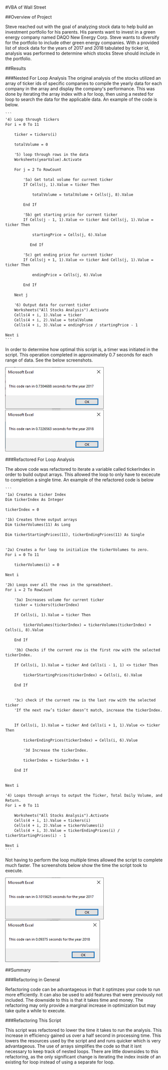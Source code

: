 #VBA of Wall Street

##Overview of Project

Steve reached out with the goal of analyzing stock data to help build an investment portfolio for his parents. His parents want to invest in a green energy company named DAQO New Energy Corp. Steve wants to diversify for the portfolio to include other green energy companies. With a provided list of stock data for the years of 2017 and 2018 tabulated by ticker id, analysis was performed to determine which stocks Steve should include in the portfolio.

##Results

###Nested For Loop Analysis
The original analysis of the stocks utilized an array of ticker ids of specific companies to compile the yearly data for each company in the array and display the company's performance. This was done by iterating the array index with a for loop, then using a nested for loop to search the data for the applicable data. An example of the code is below.

    ```
    '4) Loop through tickers
    For i = 0 To 11
        
        ticker = tickers(i)
        
        totalVolume = 0
        
        '5) loop through rows in the data
        Worksheets(yearValue).Activate
        
        For j = 2 To RowCount
            
            '5a) Get total volume for current ticker
            If Cells(j, 1).Value = ticker Then
    
                totalVolume = totalVolume + Cells(j, 8).Value
    
            End If
            
            '5b) get starting price for current ticker
            If Cells(j - 1, 1).Value <> ticker And Cells(j, 1).Value = ticker Then
    
                startingPrice = Cells(j, 6).Value
    
               End If
    
            '5c) get ending price for current ticker
            If Cells(j + 1, 1).Value <> ticker And Cells(j, 1).Value = ticker Then
    
                endingPrice = Cells(j, 6).Value
    
            End If
        
        Next j
        
        '6) Output data for current ticker
        Worksheets("All Stocks Analysis").Activate
        Cells(4 + i, 1).Value = ticker
        Cells(4 + i, 2).Value = totalVolume
        Cells(4 + i, 3).Value = endingPrice / startingPrice - 1
    
    Next i
    ```
In order to determine how optimal this script is, a timer was initiated in the script. This operation completed in approximately 0.7 seconds for each range of data. See the below screenshots.

![VBA_Challenge_2017_Original.png](https://github.com/mcwatts88/stock-analysis/blob/main/Resources/VBA_Challenge_2017_Original.png)
![VBA_Challenge_2018_Original.png](https://github.com/mcwatts88/stock-analysis/blob/main/Resources/VBA_Challenge_2018_Original.png)

###Refactored For Loop Analysis

The above code was refactored to iterate a variable called tickerIndex in order to build output arrays. This allowed the loop to only have to excecute to completion a single time. An example of the refactored code is below

    ```
    '1a) Creates a ticker Index
    Dim tickerIndex As Integer
    
    tickerIndex = 0

    '1b) Creates three output arrays
    Dim tickerVolumes(11) As Long
    
    Dim tickerStartingPrices(11), tickerEndingPrices(11) As Single
    
    
    '2a) Creates a for loop to initialize the tickerVolumes to zero.
    For i = 0 To 11
    
        tickerVolumes(i) = 0
    
    Next i
        
    '2b) Loops over all the rows in the spreadsheet.
    For i = 2 To RowCount
        
        '3a) Increases volume for current ticker
        ticker = tickers(tickerIndex)
        
        If Cells(i, 1).Value = ticker Then
            
            tickerVolumes(tickerIndex) = tickerVolumes(tickerIndex) + Cells(i, 8).Value
            
        End If
        
        '3b) Checks if the current row is the first row with the selected tickerIndex.
        
        If Cells(i, 1).Value = ticker And Cells(i - 1, 1) <> ticker Then
            
            tickerStartingPrices(tickerIndex) = Cells(i, 6).Value
            
        End If
        
            
        '3c) check if the current row is the last row with the selected ticker
        'If the next row’s ticker doesn’t match, increase the tickerIndex.
        
                
        If Cells(i, 1).Value = ticker And Cells(i + 1, 1).Value <> ticker Then
             
            tickerEndingPrices(tickerIndex) = Cells(i, 6).Value
    
            '3d Increase the tickerIndex.
                
            tickerIndex = tickerIndex + 1
            
        End If
        
        
    Next i
    
    '4) Loops through arrays to output the Ticker, Total Daily Volume, and Return.
    For i = 0 To 11
        
        Worksheets("All Stocks Analysis").Activate
        Cells(4 + i, 1).Value = tickers(i)
        Cells(4 + i, 2).Value = tickerVolumes(i)
        Cells(4 + i, 3).Value = tickerEndingPrices(i) / tickerStartingPrices(i) - 1
        
    Next i
    ```

Not having to perform the loop multiple times allowed the script to complete much faster. The screenshots below show the time the script took to execute.

![VBA_Challenge_2017.png](https://github.com/mcwatts88/stock-analysis/blob/main/Resources/VBA_Challenge_2017.png)
![VBA_Challenge_2018.png](https://github.com/mcwatts88/stock-analysis/blob/main/Resources/VBA_Challenge_2018.png)

##Summary

###Refactoring in General
    
Refactoring code can be advantageous in that it optimzes your code to run more efficiently. It can also be used to add features that were previously not included. The downside to this is that it takes time and money. The refactoring may only provide a marginal increase in optimization but may take quite a while to execute.

###Refactoring This Script

This script was refactored to lower the time it takes to run the analysis. This increase in efficiency gained us over a half second in processing time. This lowers the resources used by the script and and runs quicker which is very advantageous. The use of arrays simplifies the code so that it isnt necessary to keep track of nested loops. There are little downsides to this refactoring, as the only significant change is iterating the index inside of an existing for loop instead of using a separate for loop.

